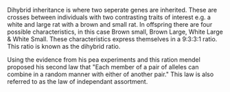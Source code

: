 Dihybrid inheritance is where two seperate genes are inherited. These are crosses between individuals with two contrasting traits of interest e.g. a white and large rat with a brown and small rat. In offspring there are four possible characteristics, in this case Brown small, Brown Large, White Large & White Small. These characteristics express themselves in a 9:3:3:1 ratio. This ratio is known as the dihybrid ratio.

Using the evidence from his pea experiments and this ration mendel proposed his second law that "Each member of a pair of alleles can combine in a random manner with either of another pair." This law is also referred to as the law of independant assortment.